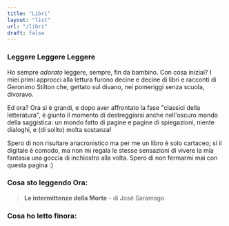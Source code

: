 ```yaml
---
title: "Libri"
layout: "list"
url: "/libri"
draft: false
---
```



### Leggere Leggere Leggere

Ho sempre _adorato_ leggere, sempre, fin da bambino. Con cosa iniziai? I miei primi approcci alla lettura furono decine e decine di libri e racconti di Geronimo Stilton che, gettato sul divano, nei pomeriggi senza scuola, divoravo.

Ed ora? Ora si è grandi, e dopo aver affrontato la fase "classici della letteratura", è giunto il momento di destreggiarsi anche nell'oscuro mondo della saggistica: un mondo fatto di pagine e pagine di spiegazioni, niente dialoghi, e (di solito) molta sostanza!

Spero di non risultare anacronistico ma per me un libro è solo cartaceo; sì il digitale è comodo, ma non mi regala le stesse sensazioni di vivere la mia fantasia una goccia di inchiostro alla volta.
Spero di non fermarmi mai con questa pagina :)

### Cosa sto leggendo Ora:
> **Le intermittenze della Morte** - di Josè Saramago

### Cosa ho letto finora:
